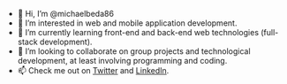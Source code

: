 - 👋 Hi, I’m @michaelbeda86
- 👀 I’m interested in web and mobile application development.
- 🌱 I’m currently learning front-end and back-end web technologies (full-stack development).
- 💞️ I’m looking to collaborate on group projects and technological development, at least involving programming and coding.
- 📫 Check me out on <a href="https://twitter.com/MichaelBeda86" target="_blank">Twitter</a> and <a href="https://www.linkedin.com/in/michael-beda-094125220/" target="_blank">LinkedIn</a>.

<!---
michaelbeda86/michaelbeda86 is a ✨ special ✨ repository because its `README.md` (this file) appears on your GitHub profile.
You can click the Preview link to take a look at your changes.
--->

